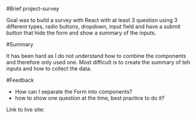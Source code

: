 #Brief project-survey

Goal was to build a survey with React with at least 3 question using 3 different types, radio buttons, dropdown, input field and have a submit button that hide the form and show a summary of the inputs. 

#Summary

It has been hard as I do not understand how to combine the components and therefore only used one. 
Most difficult is to create the summary of teh inputs and how to collect the data. 

#Feedback 
- How can I separate the Form into components? 
- how to show one question at the time, best practice to do it? 

Link to live site: 


